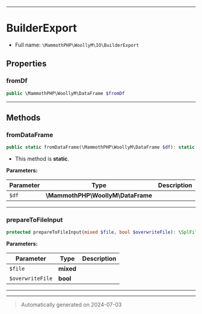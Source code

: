 ***

# BuilderExport





* Full name: `\MammothPHP\WoollyM\IO\BuilderExport`



## Properties


### fromDf



```php
public \MammothPHP\WoollyM\DataFrame $fromDf
```






***

## Methods


### fromDataFrame



```php
public static fromDataFrame(\MammothPHP\WoollyM\DataFrame $df): static
```



* This method is **static**.




**Parameters:**

| Parameter | Type | Description |
|-----------|------|-------------|
| `$df` | **\MammothPHP\WoollyM\DataFrame** |  |





***

### prepareToFileInput



```php
protected prepareToFileInput(mixed $file, bool $overwriteFile): \SplFileObject|false
```








**Parameters:**

| Parameter | Type | Description |
|-----------|------|-------------|
| `$file` | **mixed** |  |
| `$overwriteFile` | **bool** |  |





***

***
> Automatically generated on 2024-07-03

